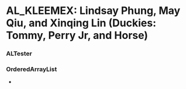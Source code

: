 # AL_KLEEMEX: Lindsay Phung, May Qiu, and Xinqing Lin (Duckies: Tommy, Perry Jr, and Horse)

### ALTester


### OrderedArrayList
- 
